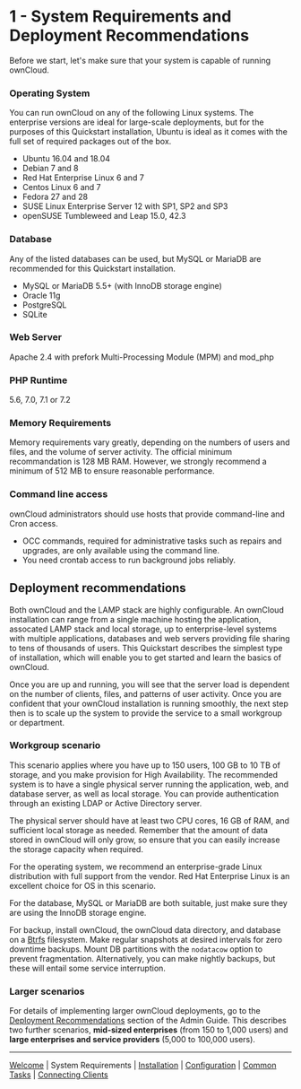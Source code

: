 # 1 - System Requirements and Deployment Recommendations

Before we start, let's make sure that your system is capable of running ownCloud.


### Operating System
You can run ownCloud on any of the following Linux systems. The enterprise versions are ideal for large-scale deployments, but for the purposes of this Quickstart installation, Ubuntu is ideal as it comes with the full set of required packages out of the box.
- Ubuntu 16.04 and 18.04
- Debian 7 and 8
- Red Hat Enterprise Linux 6 and 7
- Centos Linux 6 and 7
- Fedora 27 and 28
- SUSE Linux Enterprise Server 12 with SP1, SP2 and SP3
- openSUSE Tumbleweed and Leap 15.0, 42.3


### Database
Any of the listed databases can be used, but MySQL or MariaDB are recommended for this Quickstart installation.
- MySQL or MariaDB 5.5+ (with InnoDB storage engine)
- Oracle 11g
- PostgreSQL
- SQLite

### Web Server
Apache 2.4 with prefork Multi-Processing Module (MPM) and mod_php

### PHP Runtime
5.6, 7.0, 7.1 or 7.2

### Memory Requirements
Memory requirements vary greatly, depending on the numbers of users and files, and the volume of server activity. The official minimum recommandation is 128 MB RAM. However, we strongly recommend a minimum of 512 MB to ensure reasonable performance.

### Command line access
ownCloud administrators should use hosts that provide command-line and Cron access.
- OCC commands, required for administrative tasks such as repairs and upgrades, are only available using the command line.
- You need crontab access to run background jobs reliably. 

## Deployment recommendations
Both ownCloud and the LAMP stack are highly configurable. An ownCloud installation can range from a single machine hosting the application, assocated LAMP stack and local storage, up to enterprise-level systems with multiple applications, databases and web servers providing file sharing to tens of thousands of users. This Quickstart describes the simplest type of installation, which will enable you to get started and learn the basics of ownCloud.

Once you are up and running, you will see that the server load is dependent on the number of clients, files, and patterns of user activity. Once you are confident that your ownCloud installation is running smoothly, the next step then is to scale up the system to provide the service to a small workgroup or department.

### Workgroup scenario
This scenario applies where you have up to 150 users, 100 GB to 10 TB of storage, and you make provision for High Availability.
The recommended system is to have a single physical server running the application, web, and database server, as well as local storage. You can provide authentication through an existing LDAP or Active Directory server.

The physical server should have at least two CPU cores, 16 GB of RAM, and sufficient local storage as needed. Remember that the amount of data stored in ownCloud will only grow, so ensure that you can easily increase the storage capacity when required.

For the operating system, we recommend an enterprise-grade Linux distribution with full support from the vendor. Red Hat Enterprise Linux is an excellent choice for OS in this scenario.

For the database, MySQL or MariaDB are both suitable, just make sure they are using the InnoDB storage engine.

For backup, install ownCloud, the ownCloud data directory, and database on a [Btrfs](https://en.wikipedia.org/wiki/Btrfs) filesystem. Make regular snapshots at desired intervals for zero downtime backups. Mount DB partitions with the `nodatacow` option to prevent fragmentation. Alternatively, you can make nightly backups, but these will entail some service interruption.


### Larger scenarios
For details of implementing larger ownCloud deployments, go to the [Deployment Recommendations](https://doc.owncloud.org/server/10.0/admin_manual/installation/deployment_recommendations.html) section of the Admin Guide. This describes two further scenarios, **mid-sized enterprises** (from 150 to 1,000 users) and **large enterprises and service providers** (5,000 to 100,000 users).








----
[Welcome](index.html) | System Requirements | [Installation](owncloud_qs_s2.html) | [Configuration](owncloud_qs_s3.html) | [Common Tasks](owncloud_qs_s4.html) | [Connecting Clients](owncloud_qs_s5.html)
